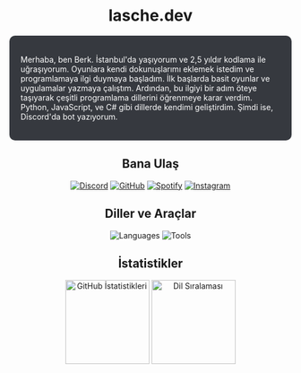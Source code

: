 <h1 align="center">lasche.dev</h1>

<div style="background-color: #36393F; padding: 20px; border-radius: 10px;">
    <p style="color: #FFFFFF;">Merhaba, ben Berk. İstanbul'da yaşıyorum ve 2,5 yıldır kodlama ile uğraşıyorum. Oyunlara kendi dokunuşlarımı eklemek istedim ve programlamaya ilgi duymaya başladım. İlk başlarda basit oyunlar ve uygulamalar yazmaya çalıştım. Ardından, bu ilgiyi bir adım öteye taşıyarak çeşitli programlama dillerini öğrenmeye karar verdim. Python, JavaScript, ve C# gibi dillerde kendimi geliştirdim. Şimdi ise, Discord'da bot yazıyorum.
</div>


<h2 align="center">Bana Ulaş</h2>
<p align="center">
  <a href="https://discord.com/users/1219182177762283553" target="_blank"><img src="https://img.shields.io/badge/Discord-7289DA?style=for-the-badge&logo=discord&logoColor=white" alt="Discord"></a>
  <a href="https://www.github.com/laschedev" target="_blank"><img src="https://img.shields.io/badge/GitHub-191717?style=for-the-badge&logo=github&logoColor=white" alt="GitHub"></a>
  <a href="https://open.spotify.com/user/31s5acb5vvp4jvhac6fv3od7vcii" target="_blank"><img src="https://img.shields.io/badge/Spotify-1ed760?style=for-the-badge&logo=spotify&logoColor=white" alt="Spotify"></a>
  <a href="https://www.instagram.com/laschebest_" target="_blank"><img src="https://img.shields.io/badge/Instagram-DC3175?style=for-the-badge&logo=instagram&logoColor=white" alt="Instagram"></a>
</p>

<h2 align="center">Diller ve Araçlar</h2>
<p align="center">
  <img src="https://skillicons.dev/icons?i=cs,js,html,css,nodejs&theme=dark" alt="Languages">
  <img src="https://skillicons.dev/icons?i=powershell,vscode,visualstudio&theme=dark" alt="Tools">
</p>

<h2 align="center">İstatistikler</h2>
<p align="center">
  <img src="https://github-readme-stats.vercel.app/api?username=laschedev&count_private=true&show_icons=true&theme=dracula&hide_border=true" alt="GitHub İstatistikleri" width="%150" height="150px">
  <img src="https://github-readme-stats.vercel.app/api/top-langs/?username=laschedev&layout=compact&show_icons=true&theme=dracula&hide_border=true" alt="Dil Sıralaması" width="%100" height="150px">
</p>
